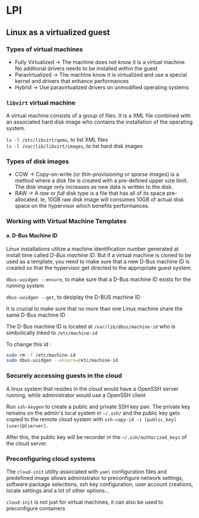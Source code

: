 # LPI

## Linux as a virtualized guest

### Types of virtual machines

- Fully Virtualized -> The machine does not know it is a virtual machine. No additonal drivers needs to be installed within the guest
- Paravirtualized -> The machine know it is virtualized and use a special kernel and drivers that enhance performances
- Hybrid -> Use paravirtualized drivers on unmodified operating systems

### `libvirt` virtual machine

A virtual machine consists of a group of files. It is a XML file combined with an associated hard disk image who contains the installation of the operating system.

`ls -l /etc/libvirt/qemu`, to list XML files  
`ls -l /var/lib/libvirt/images`, to list hard disk images

### Types of disk images

-  COW -> Copy-on-write (or _thin-provisioning_ or _sparse images_) is a method where a disk file is created with a pre-defined upper size limit. The disk image only increases as new data is written to the disk.
- RAW -> A _raw_ or _full_ disk type is a file that has all of its space pre-allocated. Ie, 10GB raw disk image will consumes 10GB of actual disk space on the hypervisor which benefits performances.

### Working with Virtual Machine Templates

#### a. D-Bus Machine ID

Linux installations utilize a machine identification number generated at install time called _D-Bus machine ID_. But if a virtual machine is cloned to be used as a template, you need to make sure that a new D-Bus machine ID is created so that the hypervisor get directed to the appropriate guest system.

`dbus-uuidgen --ensure`, to make sure that a D-Bus machine ID exists for the running system

`dbus-uuidgen --get`, to desiplay the D-BUS machine ID

It is crucial to make sure that no more than one Linux machine share the same D-Bus machine ID

The D-Bus machine ID is located at `/var/lib/dbus/machine-id` who is simbolically lnked to `/etc/machine-id`

To change this id :
```bash
sudo rm -f /etc/machine-id
sudo dbus-uuidgen --ensure=/etc/machine-id
```

### Securely accessing guests in the cloud

A linux system that resides in the cloud would have a OpenSSH server running, while administrator would use a OpenSSH client

Run `ssh-keygen` to create a public and private SSH key pair. The private key remains on the admin's local system in `~/.ssh/` and the public key gets copied to the remote cloud system with `ssh-copy-id -i [public_key] [user]@[server]`.

After this, the public key will be recorder in the `~/.ssh/authorized_keys` of the cloud server.

### Preconfiguring cloud systems

The `cloud-init` utility associated with `yaml` configuration files and predefined image allows administrator to preconfigure network settings, software package selections, ssh key configuration, user account creations, locale settings and a lot of other options...

`cloud-init` is not just for virtual machines, it can also be used to preconfigure containers